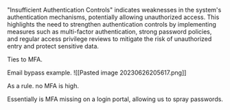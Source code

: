 
"Insufficient Authentication Controls" indicates weaknesses in the system's authentication mechanisms, potentially allowing unauthorized access. This highlights the need to strengthen authentication controls by implementing measures such as multi-factor authentication, strong password policies, and regular access privilege reviews to mitigate the risk of unauthorized entry and protect sensitive data.

Ties to MFA.

Email bypass example.
![[Pasted image 20230626205617.png]]

As a rule. no MFA is high.

Essentially is MFA missing on a login portal, allowing us to spray passwords.


